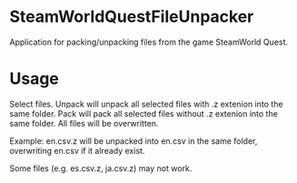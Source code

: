 # SteamWorldQuestFileUnpacker
Application for packing/unpacking files from the game SteamWorld Quest.

# Usage
Select files.
Unpack will unpack all selected files with .z extenion into the same folder.
Pack will pack all selected files without .z extenion into the same folder.
All files will be overwritten. 

Example: en.csv.z will be unpacked into en.csv in the same folder, overwriting en.csv if it already exist.

Some files (e.g. es.csv.z, ja.csv.z) may not work.

